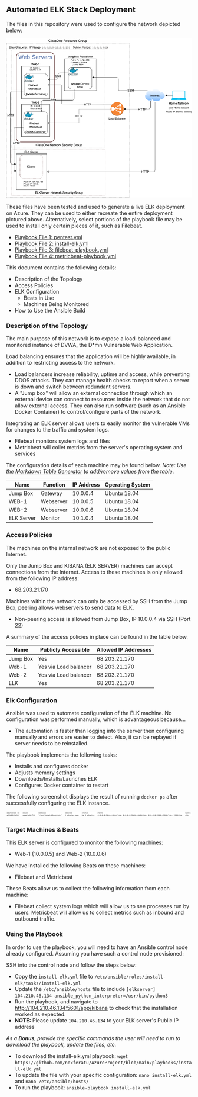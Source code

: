 <!-- # AzureProject -->
<!-- Azure project with Docker and Ansible -->

## Automated ELK Stack Deployment

The files in this repository were used to configure the network depicted below:

![TODO: Update the path with the name of your diagram](Images/diagram_filename.png)

These files have been tested and used to generate a live ELK deployment on Azure. They can be used to either recreate the entire deployment pictured above. Alternatively, select portions of the playbook file may be used to install only certain pieces of it, such as Filebeat.

  - [Playbook File 1: pentest.yml](playbooks/pentest.yml)
  - [Playbook File 2: install-elk.yml](playbooks/install-elk.yml)
  - [Playbook File 3: filebeat-playbook.yml](playbooks/filebeat-playbook.yml)
  - [Playbook File 4: metricbeat-playbook.yml](playbooks/metricbeat-playbook.yml)

This document contains the following details:
- Description of the Topology
- Access Policies
- ELK Configuration
  - Beats in Use
  - Machines Being Monitored
- How to Use the Ansible Build


### Description of the Topology

The main purpose of this network is to expose a load-balanced and monitored instance of DVWA, the D*mn Vulnerable Web Application.

Load balancing ensures that the application will be highly available, in addition to restricting access to the network.
- Load balancers increase reliability, uptime and access, while preventing DDOS attacks. They can manage health checks to report when a server is down and switch between redundant servers.
- A "Jump box" will allow an external connection through which an external device can connect to resources inside the network that do not allow external access. They can also run software (such as an Ansible Docker Container) to control/configure parts of the network.  

Integrating an ELK server allows users to easily monitor the vulnerable VMs for changes to the traffic and system logs.
- Filebeat monitors system logs and files
- Metricbeat will collet metrics from the server's operating system and services 

The configuration details of each machine may be found below.
_Note: Use the [Markdown Table Generator](http://www.tablesgenerator.com/markdown_tables) to add/remove values from the table_.

| Name      | Function | IP Address | Operating System |
|-----------|----------|------------|------------------|
| Jump Box  | Gateway  | 10.0.0.4   | Ubuntu 18.04     |
| WEB-1     | Webserver| 10.0.0.5   | Ubuntu 18.04     |
| WEB-2     | Webserver| 10.0.0.6   | Ubuntu 18.04     |
| ELK Server| Monitor  | 10.1.0.4   | Ubuntu 18.04     |

### Access Policies

The machines on the internal network are not exposed to the public Internet. 

Only the Jump Box and KIBANA (ELK SERVER) machines can accept connections from the Internet. Access to these machines is only allowed from the following IP address:
- 68.203.21.170

Machines within the network can only be accessed by SSH from the Jump Box, peering allows webservers to send data to ELK.
- Non-peering access is allowed from Jump Box, IP 10.0.0.4 via SSH (Port 22)

A summary of the access policies in place can be found in the table below.

| Name     | Publicly Accessible   | Allowed IP Addresses   |
|----------|-----------------------|------------------------|
| Jump Box | Yes                   | 68.203.21.170          |
| Web-1    | Yes via Load balancer | 68.203.21.170          |
| Web-2    | Yes via Load balancer | 68.203.21.170          |
| ELK      | Yes                   | 68.203.21.170          |

### Elk Configuration

Ansible was used to automate configuration of the ELK machine. No configuration was performed manually, which is advantageous because...
- The automation is faster than logging into the server then configuring manually and errors are easier to detect. Also, it can be replayed if server needs to be reinstalled.

The playbook implements the following tasks:
- Installs and configures docker
- Adjusts memory settings 
- Downloads/Installs/Launches ELK
- Configures Docker container to restart

The following screenshot displays the result of running `docker ps` after successfully configuring the ELK instance.

![TODO: Update the path with the name of your screenshot of docker ps output](Images/docker_ps_output.png)

### Target Machines & Beats
This ELK server is configured to monitor the following machines:
- Web-1 (10.0.0.5) and Web-2 (10.0.0.6)

We have installed the following Beats on these machines:
- Filebeat and Metricbeat

These Beats allow us to collect the following information from each machine:
- Filebeat collect system logs which will allow us to see processes run by users. Metricbeat will allow us to collect metrics such as inbound and outbound traffic.

### Using the Playbook
In order to use the playbook, you will need to have an Ansible control node already configured. Assuming you have such a control node provisioned: 

SSH into the control node and follow the steps below:
- Copy the `install-elk.yml` file to `/etc/ansible/roles/install-elk/tasks/install-elk.yml`
- Update the `/etc/ansible/hosts` file to include `[elkserver] 104.210.46.134 ansible_python_interpreter=/usr/bin/python3`
- Run the playbook, and navigate to http://104.210.46.134:5601/app/kibana to check that the installation worked as expected.
- **NOTE:** Please update `104.210.46.134` to your ELK server's Public IP address

_As a **Bonus**, provide the specific commands the user will need to run to download the playbook, update the files, etc._
 - To download the install-elk.yml playbook: `wget https://github.com/noxferatu/AzureProject/blob/main/playbooks/install-elk.yml`
 - To update the file with your specific configuration: `nano install-elk.yml` and `nano /etc/ansible/hosts/`
 - To run the playbook: `ansible-playbook install-elk.yml`
